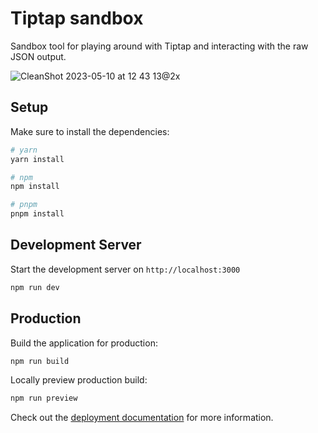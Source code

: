 # Tiptap sandbox

Sandbox tool for playing around with Tiptap and interacting with the raw JSON output.

![CleanShot 2023-05-10 at 12 43 13@2x](https://github.com/JacobFitzp/tiptap-sandbox/assets/34043417/1a7c79b6-46c3-4663-aa18-17bc741c746c)

## Setup

Make sure to install the dependencies:

```bash
# yarn
yarn install

# npm
npm install

# pnpm
pnpm install
```

## Development Server

Start the development server on `http://localhost:3000`

```bash
npm run dev
```

## Production

Build the application for production:

```bash
npm run build
```

Locally preview production build:

```bash
npm run preview
```

Check out the [deployment documentation](https://nuxt.com/docs/getting-started/deployment) for more information.
